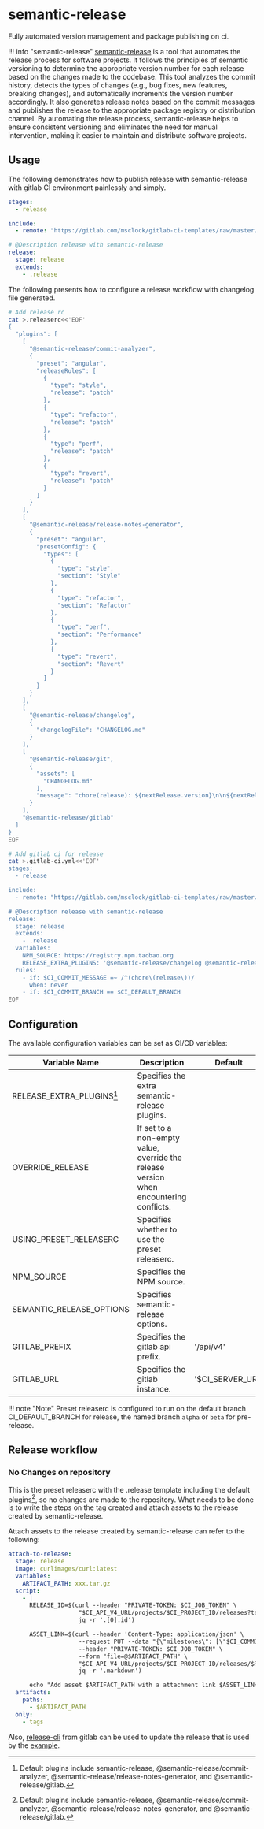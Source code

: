 # semantic-release

Fully automated version management and package publishing on ci.

!!! info "semantic-release"
    [semantic-release](https://github.com/semantic-release/semantic-release) is a tool that automates the release process for software projects. It follows the principles of semantic versioning to determine the appropriate version number for each release based on the changes made to the codebase. This tool analyzes the commit history, detects the types of changes (e.g., bug fixes, new features, breaking changes), and automatically increments the version number accordingly. It also generates release notes based on the commit messages and publishes the release to the appropriate package registry or distribution channel. By automating the release process, semantic-release helps to ensure consistent versioning and eliminates the need for manual intervention, making it easier to maintain and distribute software projects.

## Usage

The following demonstrates how to publish release with semantic-release with gitlab CI environment painlessly and simply.

```yaml
stages:
  - release

include:
  - remote: "https://gitlab.com/msclock/gitlab-ci-templates/raw/master/templates/common.yml"

# @Description release with semantic-release
release:
  stage: release
  extends:
    - .release
```

The following presents how to configure a release workflow with changelog file generated.

```bash
# Add release rc
cat >.releaserc<<'EOF'
{
  "plugins": [
    [
      "@semantic-release/commit-analyzer",
      {
        "preset": "angular",
        "releaseRules": [
          {
            "type": "style",
            "release": "patch"
          },
          {
            "type": "refactor",
            "release": "patch"
          },
          {
            "type": "perf",
            "release": "patch"
          },
          {
            "type": "revert",
            "release": "patch"
          }
        ]
      }
    ],
    [
      "@semantic-release/release-notes-generator",
      {
        "preset": "angular",
        "presetConfig": {
          "types": [
            {
              "type": "style",
              "section": "Style"
            },
            {
              "type": "refactor",
              "section": "Refactor"
            },
            {
              "type": "perf",
              "section": "Performance"
            },
            {
              "type": "revert",
              "section": "Revert"
            }
          ]
        }
      }
    ],
    [
      "@semantic-release/changelog",
      {
        "changelogFile": "CHANGELOG.md"
      }
    ],
    [
      "@semantic-release/git",
      {
        "assets": [
          "CHANGELOG.md"
        ],
        "message": "chore(release): ${nextRelease.version}\n\n${nextRelease.notes}"
      }
    ],
    "@semantic-release/gitlab"
  ]
}
EOF

# Add gitlab ci for release
cat >.gitlab-ci.yml<<'EOF'
stages:
  - release

include:
  - remote: "https://gitlab.com/msclock/gitlab-ci-templates/raw/master/templates/common.yml"

# @Description release with semantic-release
release:
  stage: release
  extends:
    - .release
  variables:
    NPM_SOURCE: https://registry.npm.taobao.org
    RELEASE_EXTRA_PLUGINS: '@semantic-release/changelog @semantic-release/git'
  rules:
    - if: $CI_COMMIT_MESSAGE =~ /^(chore\(release\))/
      when: never
    - if: $CI_COMMIT_BRANCH == $CI_DEFAULT_BRANCH
EOF
```

## Configuration

The available configuration variables can be set as CI/CD variables:

| Variable Name             | Description                                                                            | Default          |
|---------------------------|----------------------------------------------------------------------------------------|------------------|
| RELEASE_EXTRA_PLUGINS[^1] | Specifies the extra semantic-release plugins.                                          |                  |
| OVERRIDE_RELEASE          | If set to a non-empty value, override the release version when encountering conflicts. |                  |
| USING_PRESET_RELEASERC    | Specifies whether to use the preset releaserc.                                         |                  |
| NPM_SOURCE                | Specifies the NPM source.                                                              |                  |
| SEMANTIC_RELEASE_OPTIONS  | Specifies semantic-release options.                                                    |                  |
| GITLAB_PREFIX             | Specifies the gitlab api prefix.                                                       | '/api/v4'        |
| GITLAB_URL                | Specifies the gitlab instance.                                                         | '$CI_SERVER_URL' |

!!! note "Note"
    Preset releaserc is configured to run on the default branch CI_DEFAULT_BRANCH for release, the named branch `alpha` or `beta` for pre-release.

## Release workflow

### No Changes on repository

This is the preset releaserc with the .release template including the default plugins[^1], so no changes are made to the repository. What needs to be done is to write the steps on the tag created and attach assets to the release created by semantic-release.

Attach assets to the release created by semantic-release can refer to the following:

```yaml
attach-to-release:
  stage: release
  image: curlimages/curl:latest
  variables:
    ARTIFACT_PATH: xxx.tar.gz
  script:
    - |
      RELEASE_ID=$(curl --header "PRIVATE-TOKEN: $CI_JOB_TOKEN" \
                    "$CI_API_V4_URL/projects/$CI_PROJECT_ID/releases?tag_name=$CI_COMMIT_TAG" | \
                    jq -r '.[0].id')

      ASSET_LINK=$(curl --header 'Content-Type: application/json' \
                    --request PUT --data "{\"milestones\": [\"$CI_COMMIT_TAG\"]}" \
                    --header "PRIVATE-TOKEN: $CI_JOB_TOKEN" \
                    --form "file=@$ARTIFACT_PATH" \
                    "$CI_API_V4_URL/projects/$CI_PROJECT_ID/releases/$RELEASE_ID/assets/links" | \
                    jq -r '.markdown')

      echo "Add asset $ARTIFACT_PATH with a attachment link $ASSET_LINK to $RELEASE_ID"
  artifacts:
    paths:
      - $ARTIFACT_PATH
  only:
    - tags
```

Also, [release-cli](https://docs.gitlab.com/ee/user/project/releases/release_cli.html) from gitlab can be used to update the release that is used by the [example](https://gitlab.com/gitlab-org/release-cli/-/tree/master/docs/examples/release-assets-as-generic-package/).

[^1]: Default plugins include semantic-release, @semantic-release/commit-analyzer, @semantic-release/release-notes-generator, and @semantic-release/gitlab.
